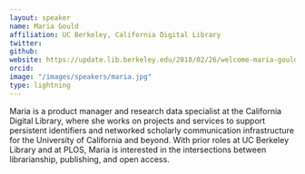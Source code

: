 ```yaml
---
layout: speaker
name: Maria Gould
affiliation: UC Berkeley, California Digital Library
twitter: 
github: 
website: https://update.lib.berkeley.edu/2018/02/26/welcome-maria-gould-scholarly-communication-copyright-librarian/
orcid: 
image: "/images/speakers/maria.jpg"
type: lightning
---
```


Maria is a product manager and research data specialist at the California Digital Library, where she works on projects and services 
to support persistent identifiers and networked scholarly communication infrastructure for the University of California and beyond. 
With prior roles at UC Berkeley Library and at PLOS, Maria is interested in the intersections between librarianship, publishing, and 
open access. 

